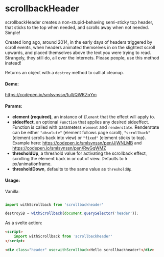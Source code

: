 # scrollbackHeader

scrollbackHeader creates a non-stupid-behaving semi-sticky top header, that sticks
to the top when needed, and scrolls away when not needed. Simple!

Created long ago, around 2014, in the early days of headers triggered by scroll events, when headers animated themselves in on the slightest scroll upwards, and placed themselves above the text you were trying to read. Strangely, they still do, all over the internets. Please people, use this method instead!

Returns an object with a `destroy` method to call at cleanup.

#### Demo:

https://codepen.io/smlsvnssn/full/QWKZqYm

#### Params:

-   **element (required)**, an instance of `Element` that the effect will apply to.
-   **sideeffect**, an optional `Function` that applies any desired sideeffect. Function is called with parameters `element` and `renderstate`. Renderstate can be either `"absolute"` (element follows page scroll), `"scrollback"` (element scrolls back into view) or `"fixed"` (element sticks to top). Example here: https://codepen.io/smlsvnssn/pen/JjWNLMB and https://codepen.io/smlsvnssn/pen/RwGqWMZ
-   **thresholdUp**, a threshold value for activating the scrollback effect, scrolling the element back in or out of view. Defaults to 5 px/animationframe.
-   **thresholdDown**, defaults to the same value as `thresholdUp`.

#### Usage:

Vanilla:

```JavaScript

import withScrollback from 'scrollbackheader'

destroySB = withScrollback(document.querySelector('header'));

```

As a svelte action:

```html
<script>
	import withScrollback from 'scrollbackheader'
</script>

<div class="header" use:withScrollback>Hello scrollbackheader!</div>
```
